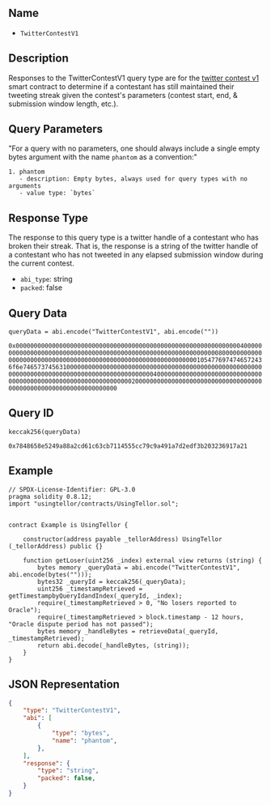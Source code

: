 ## Name

- `TwitterContestV1`

## Description

Responses to the TwitterContestV1 query type are for the [twitter contest v1](https://github.com/tkernell/twitter-contest) smart contract to determine if a contestant has still maintained their tweeting streak given the contest's parameters (contest start, end, & submission window length, etc.).

## Query Parameters

"For a query with no parameters, one should always include a single empty bytes argument with the name `phantom` as a convention:"

```
1. phantom
   - description: Empty bytes, always used for query types with no arguments
   - value type: `bytes`
```

## Response Type

The response to this query type is a twitter handle of a contestant who has broken their streak. That is, the response is a string of the twitter handle of a contestant who has not tweeted in any elapsed submission window during the current contest.

- `abi_type`: string
- `packed`: false

## Query Data

```solidity
queryData = abi.encode("TwitterContestV1", abi.encode(""))
```
`0x00000000000000000000000000000000000000000000000000000000000000400000000000000000000000000000000000000000000000000000000000000080000000000000000000000000000000000000000000000000000000000000001054776974746572436f6e74657374563100000000000000000000000000000000000000000000000000000000000000000000000000000000000000000000004000000000000000000000000000000000000000000000000000000000000000200000000000000000000000000000000000000000000000000000000000000000`

## Query ID

```solidity
keccak256(queryData)
```
`0x7848658e5249a88a2cd61c63cb7114555cc79c9a491a7d2edf3b203236917a21`

## Example

```solidity
// SPDX-License-Identifier: GPL-3.0
pragma solidity 0.8.12;
import "usingtellor/contracts/UsingTellor.sol";


contract Example is UsingTellor {

    constructor(address payable _tellorAddress) UsingTellor (_tellorAddress) public {}

    function getLoser(uint256 _index) external view returns (string) {
        bytes memory _queryData = abi.encode("TwitterContestV1", abi.encode(bytes("")));
        bytes32 _queryId = keccak256(_queryData);
        uint256 _timestampRetrieved = getTimestampbyQueryIdandIndex(_queryId, _index);
        require(_timestampRetrieved > 0, "No losers reported to Oracle");
        require(_timestampRetrieved > block.timestamp - 12 hours, "Oracle dispute period has not passed");
        bytes memory _handleBytes = retrieveData(_queryId, _timestampRetrieved);
        return abi.decode(_handleBytes, (string));
    }
}
```

## JSON Representation

```json
{
    "type": "TwitterContestV1",
    "abi": [
        {
            "type": "bytes",
            "name": "phantom",
        },
    ],
    "response": {
        "type": "string",
        "packed": false,
    }
}
```
